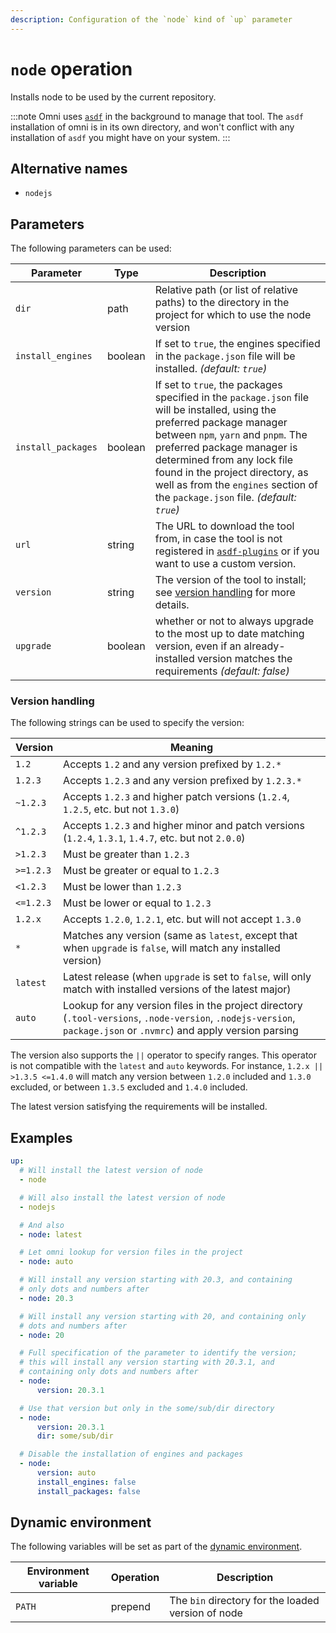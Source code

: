 ```yaml
---
description: Configuration of the `node` kind of `up` parameter
---
```


# `node` operation

Installs node to be used by the current repository.

:::note
Omni uses [`asdf`](https://asdf-vm.com/) in the background to manage that tool. The `asdf` installation of omni is in its own directory, and won't conflict with any installation of `asdf` you might have on your system.
:::

## Alternative names

- `nodejs`

## Parameters

The following parameters can be used:

| Parameter        | Type      | Description                                           |
|------------------|-----------|-------------------------------------------------------|
| `dir` | path | Relative path (or list of relative paths) to the directory in the project for which to use the node version |
| `install_engines` | boolean | If set to `true`, the engines specified in the `package.json` file will be installed. *(default: `true`)* |
| `install_packages` | boolean | If set to `true`, the packages specified in the `package.json` file will be installed, using the preferred package manager between `npm`, `yarn` and `pnpm`. The preferred package manager is determined from any lock file found in the project directory, as well as from the `engines` section of the `package.json` file. *(default: `true`)* |
| `url` | string | The URL to download the tool from, in case the tool is not registered in [`asdf-plugins`](https://github.com/asdf-vm/asdf-plugins) or if you want to use a custom version. |
| `version` | string | The version of the tool to install; see [version handling](#version-handling) for more details. |
| `upgrade` | boolean | whether or not to always upgrade to the most up to date matching version, even if an already-installed version matches the requirements *(default: false)* |

### Version handling

The following strings can be used to specify the version:

| Version | Meaning |
|---------|---------|
| `1.2`     | Accepts `1.2` and any version prefixed by `1.2.*` |
| `1.2.3`   | Accepts `1.2.3` and any version prefixed by `1.2.3.*` |
| `~1.2.3`  | Accepts `1.2.3` and higher patch versions (`1.2.4`, `1.2.5`, etc. but not `1.3.0`) |
| `^1.2.3`  | Accepts `1.2.3` and higher minor and patch versions (`1.2.4`, `1.3.1`, `1.4.7`, etc. but not `2.0.0`) |
| `>1.2.3`  | Must be greater than `1.2.3` |
| `>=1.2.3` | Must be greater or equal to `1.2.3` |
| `<1.2.3`  | Must be lower than `1.2.3` |
| `<=1.2.3` | Must be lower or equal to `1.2.3` |
| `1.2.x`   | Accepts `1.2.0`, `1.2.1`, etc. but will not accept `1.3.0` |
| `*`       | Matches any version (same as `latest`, except that when `upgrade` is `false`, will match any installed version) |
| `latest`  | Latest release (when `upgrade` is set to `false`, will only match with installed versions of the latest major) |
| `auto`    | Lookup for any version files in the project directory (`.tool-versions`, `.node-version`, `.nodejs-version`, `package.json` or `.nvmrc`) and apply version parsing |

The version also supports the `||` operator to specify ranges. This operator is not compatible with the `latest` and `auto` keywords. For instance, `1.2.x || >1.3.5 <=1.4.0` will match any version between `1.2.0` included and `1.3.0` excluded, or between `1.3.5` excluded and `1.4.0` included.

The latest version satisfying the requirements will be installed.

## Examples

```yaml
up:
  # Will install the latest version of node
  - node

  # Will also install the latest version of node
  - nodejs

  # And also
  - node: latest

  # Let omni lookup for version files in the project
  - node: auto

  # Will install any version starting with 20.3, and containing
  # only dots and numbers after
  - node: 20.3

  # Will install any version starting with 20, and containing only
  # dots and numbers after
  - node: 20

  # Full specification of the parameter to identify the version;
  # this will install any version starting with 20.3.1, and
  # containing only dots and numbers after
  - node:
      version: 20.3.1

  # Use that version but only in the some/sub/dir directory
  - node:
      version: 20.3.1
      dir: some/sub/dir

  # Disable the installation of engines and packages
  - node:
      version: auto
      install_engines: false
      install_packages: false
```

## Dynamic environment

The following variables will be set as part of the [dynamic environment](/reference/dynamic-environment).

| Environment variable | Operation | Description |
|----------------------|-----------|-------------|
| `PATH` | prepend | The `bin` directory for the loaded version of node |
